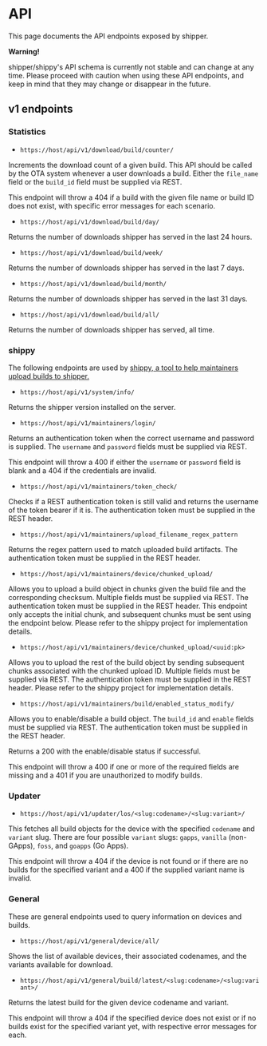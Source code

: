 # API

This page documents the API endpoints exposed by shipper.

**Warning!**

shipper/shippy's API schema is currently not stable and can change at any time. Please proceed with caution when using these API endpoints, and keep in mind that they may change or disappear in the future.

## v1 endpoints

### Statistics

 - `https://host/api/v1/download/build/counter/`

Increments the download count of a given build. This API should be called by the OTA system whenever a user downloads a build. Either the `file_name` field or the `build_id` field must be supplied via REST.

This endpoint will throw a 404 if a build with the given file name or build ID does not exist, with specific error messages for each scenario.

 - `https://host/api/v1/download/build/day/`

Returns the number of downloads shipper has served in the last 24 hours.

 - `https://host/api/v1/download/build/week/`

Returns the number of downloads shipper has served in the last 7 days.

 - `https://host/api/v1/download/build/month/`

Returns the number of downloads shipper has served in the last 31 days.

 - `https://host/api/v1/download/build/all/`

Returns the number of downloads shipper has served, all time.

### shippy

The following endpoints are used by [shippy, a tool to help maintainers upload builds to shipper.](https://github.com/ericswpark/shippy)

 - `https://host/api/v1/system/info/`

Returns the shipper version installed on the server.

 - `https://host/api/v1/maintainers/login/`

Returns an authentication token when the correct username and password is supplied. The `username` and `password` fields must be supplied via REST.

This endpoint will throw a 400 if either the `username` or `password` field is blank and a 404 if the credentials are invalid.

 - `https://host/api/v1/maintainers/token_check/`

Checks if a REST authentication token is still valid and returns the username of the token bearer if it is. The authentication token must be supplied in the REST header.

 - `https://host/api/v1/maintainers/upload_filename_regex_pattern`

Returns the regex pattern used to match uploaded build artifacts. The authentication token must be supplied in the REST header.

 - `https://host/api/v1/maintainers/device/chunked_upload/`

Allows you to upload a build object in chunks given the build file and the corresponding checksum. Multiple fields must be supplied via REST. The authentication token must be supplied in the REST header. This endpoint only accepts the initial chunk, and subsequent chunks must be sent using the endpoint below. Please refer to the shippy project for implementation details.

 - `https://host/api/v1/maintainers/device/chunked_upload/<uuid:pk>`

Allows you to upload the rest of the build object by sending subsequent chunks associated with the chunked upload ID. Multiple fields must be supplied via REST. The authentication token must be supplied in the REST header. Please refer to the shippy project for implementation details.

 - `https://host/api/v1/maintainers/build/enabled_status_modify/`

Allows you to enable/disable a build object. The `build_id` and `enable` fields must be supplied via REST. The authentication token must be supplied in the REST header.

Returns a 200 with the enable/disable status if successful.

This endpoint will throw a 400 if one or more of the required fields are missing and a 401 if you are unauthorized to modify builds.

### Updater

 - `https://host/api/v1/updater/los/<slug:codename>/<slug:variant>/`

This fetches all build objects for the device with the specified `codename` and `variant` slug. There are four possible `variant` slugs: `gapps`, `vanilla` (non-GApps), `foss`, and `goapps` (Go Apps).

This endpoint will throw a 404 if the device is not found or if there are no builds for the specified variant and a 400 if the supplied variant name is invalid.

### General

These are general endpoints used to query information on devices and builds.

 - `https://host/api/v1/general/device/all/`

Shows the list of available devices, their associated codenames, and the variants available for download.

 - `https://host/api/v1/general/build/latest/<slug:codename>/<slug:variant>/`

Returns the latest build for the given device codename and variant.

This endpoint will throw a 404 if the specified device does not exist or if no builds exist for the specified variant yet, with respective error messages for each.
